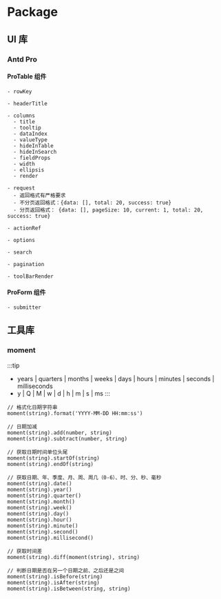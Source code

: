 # Package

## UI 库

### Antd Pro

#### ProTable 组件

```
- rowKey

- headerTitle

- columns
  - title
  - tooltip
  - dataIndex
  - valueType
  - hideInTable
  - hideInSearch
  - fieldProps
  - width
  - ellipsis
  - render
  
- request
  - 返回格式有严格要求
  - 不分页返回格式：{data: [], total: 20, success: true}
  - 分页返回格式： {data: [], pageSize: 10, current: 1, total: 20, success: true}

- actionRef

- options

- search

- pagination

- toolBarRender
```

#### ProForm 组件

```
- submitter
```

## 工具库

### moment

:::tip

- years | quarters | months | weeks | days | hours | minutes | seconds | milliseconds
- y | Q | M | w | d | h | m | s | ms
:::

```
// 格式化日期字符串
moment(string).format('YYYY-MM-DD HH:mm:ss')

// 日期加减
moment(string).add(number, string)
moment(string).subtract(number, string)

// 获取日期时间单位头尾
moment(string).startOf(string)
moment(string).endOf(string)

// 获取日期、年、季度、月、周、周几（0-6）、时、分、秒、毫秒
moment(string).date()
moment(string).year()
moment(string).quarter()
moment(string).month()
moment(string).week()
moment(string).day()
moment(string).hour()
moment(string).minute()
moment(string).second()
moment(string).millisecond()

// 获取时间差
moment(string).diff(moment(string), string)

// 判断日期是否在另一个日期之前、之后还是之间
moment(string).isBefore(string)
moment(string).isAfter(string)
moment(string).isBetween(string, string)
```
